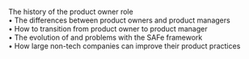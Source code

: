 The history of the product owner role        
• The differences between product owners and product managers      
• How to transition from product owner to product manager       
• The evolution of and problems with the SAFe framework       
• How large non-tech companies can improve their product practices            
